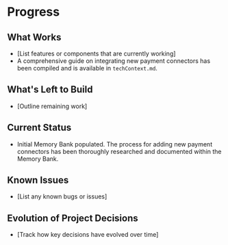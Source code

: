 # Progress

## What Works

- [List features or components that are currently working]
- A comprehensive guide on integrating new payment connectors has been compiled and is available in `techContext.md`.

## What's Left to Build

- [Outline remaining work]

## Current Status

- Initial Memory Bank populated. The process for adding new payment connectors has been thoroughly researched and documented within the Memory Bank.

## Known Issues

- [List any known bugs or issues]

## Evolution of Project Decisions

- [Track how key decisions have evolved over time]
